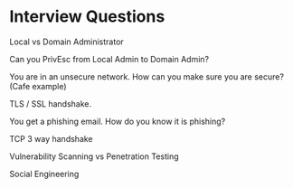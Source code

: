 # Interview Questions

Local vs Domain Administrator

Can you PrivEsc from Local Admin to Domain Admin?

You are in an unsecure network. How can you make sure you are secure? (Cafe example)

TLS / SSL handshake.

You get a phishing email. How do you know it is phishing?

TCP 3 way handshake

Vulnerability Scanning vs Penetration Testing

Social Engineering

